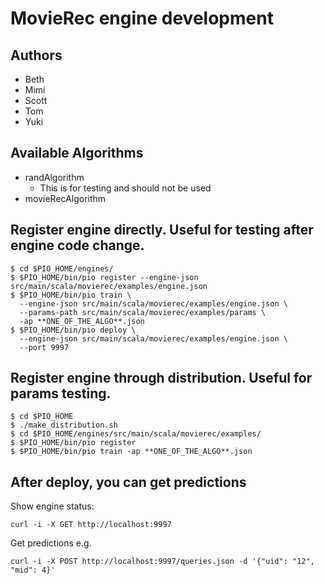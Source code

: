 MovieRec engine development
=====================================
## Authors
- Beth
- Mimi
- Scott
- Tom
- Yuki

## Available Algorithms
- randAlgorithm
    + This is for testing and should not be used
- movieRecAlgorithm

## Register engine directly. Useful for testing after engine code change.
```
$ cd $PIO_HOME/engines/
$ $PIO_HOME/bin/pio register --engine-json src/main/scala/movierec/examples/engine.json
$ $PIO_HOME/bin/pio train \
  --engine-json src/main/scala/movierec/examples/engine.json \
  --params-path src/main/scala/movierec/examples/params \
  -ap **ONE_OF_THE_ALGO**.json
$ $PIO_HOME/bin/pio deploy \
  --engine-json src/main/scala/movierec/examples/engine.json \
  --port 9997
```

## Register engine through distribution. Useful for params testing.
```
$ cd $PIO_HOME
$ ./make_distribution.sh
$ cd $PIO_HOME/engines/src/main/scala/movierec/examples/
$ $PIO_HOME/bin/pio register
$ $PIO_HOME/bin/pio train -ap **ONE_OF_THE_ALGO**.json
```

## After deploy, you can get predictions

Show engine status:
```
curl -i -X GET http://localhost:9997
```

Get predictions
e.g.
```
curl -i -X POST http://localhost:9997/queries.json -d '{"uid": "12", "mid": 4}'
```
